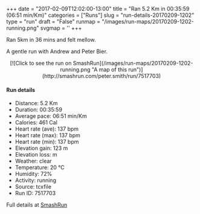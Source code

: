 +++
date = "2017-02-09T12:02:00-13:00"
title = "Ran 5.2 Km in 00:35:59 (06:51 min/Km)"
categories = ["Runs"]
slug = "run-details-20170209-1202"
type = "run"
draft = "False"
runmap = "/images/run-maps/20170209-1202-running.png"
svgmap = '<polyline points="35 22, 35 22, 35 22, 37 32, 39 33, 60 12, 67 14, 73 17, 78 20, 87 36, 92 45, 100 54, 99 61, 94 69, 74 88, 64 86, 58 83, 53 83, 29 64, 16 61, 0 51, 2 46, 23 28">'
+++

Ran 5km in 36 mins and felt mellow. 

A gentle run with Andrew and Peter Bier. 

<!--more-->

<center>
[![Click to see the run on SmashRun](/images/run-maps/20170209-1202-running.png "A map of this run")](http://smashrun.com/peter.smith/run/7517703)
</center>

#### Run details

* Distance: 5.2 Km
* Duration: 00:35:59
* Average pace: 06:51 min/Km
* Calories: 461 Cal
* Heart rate (ave): 137 bpm
* Heart rate (max): 137 bpm
* Heart rate (min): 137 bpm
* Elevation gain: 123 m
* Elevation loss:  m
* Weather: clear
* Temperature: 20 &deg;C
* Humidity: 72%
* Activity: running
* Source: tcxfile
* Run ID: 7517703

Full details at [SmashRun](http://smashrun.com/peter.smith/run/7517703)